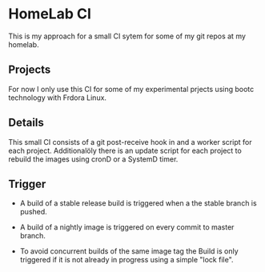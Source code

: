 # HomeLab CI

This is my approach for a small CI sytem for some of my git repos at my
homelab.

## Projects

For now I only use this CI for some of my experimental prjects using bootc
technology with Frdora Linux.

## Details

This small CI consists of a git post-receive hook in and a worker script for
each project. Additionalöly there is an update script for each project to
rebuild the images using cronD or a SystemD timer.  

## Trigger

* A build of a stable release build is triggered when a the stable branch is
pushed.  

* A build of a nightly image is triggered on every commit to master branch.

* To avoid concurrent builds of the same image tag the Build is only triggered
if it is not already in progress using a simple "lock file".
